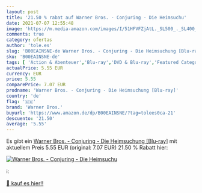 ```yaml
---
layout: post
title: '21.50 % rabat auf Warner Bros. - Conjuring - Die Heimsuchu'
date: 2021-07-07 12:55:48
image: 'https://m.media-amazon.com/images/I/51HFVFZjAtL._SL500_._SL400_.jpg'
comments: true
category: ofertas
author: 'tole.es'
slug: 'B00EAINSNE-de Warner Bros. - Conjuring - Die Heimsuchung [Blu-ray]'
sku: 'B00EAINSNE-de'
tags: [ 'Action & Abenteuer','Blu-ray','DVD & Blu-ray','Featured Categories','Filme','Horror','Krimi','Thriller','warner bros.', ]
actualPrice: 5.55 EUR
currency: EUR
price: 5.55
comparePrice: 7.07 EUR
prodname: 'Warner Bros. - Conjuring - Die Heimsuchung [Blu-ray]'
country: 'de'
flag: '🇩🇪'
brand: 'Warner Bros.'
buyurl: 'https://www.amazon.de/dp/B00EAINSNE/?tag=tolees0ca-21'
descuento: '21.50'
average: '5.55'
---
```


Es gibt ein [Warner Bros. - Conjuring - Die Heimsuchung [Blu-ray]](https://www.amazon.de/dp/B00EAINSNE/?tag=tolees0ca-21) mit aktuellem Preis 5.55 EUR (original: 7.07 EUR) 21.50 % Rabatt hier:

[![Warner Bros. - Conjuring - Die Heimsuchu](https://m.media-amazon.com/images/I/51HFVFZjAtL._SL500_._SL400_.jpg)](https://www.amazon.de/dp/B00EAINSNE/?tag=tolees0ca-21)

ℹ️:


[🛒 kauf es hier!!](https://www.amazon.de/dp/B00EAINSNE/?tag=tolees0ca-21)
